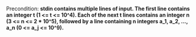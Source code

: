 Precondition: **stdin contains multiple lines of input. The first line contains an integer t (1 <= t <= 10^4). Each of the next t lines contains an integer n (3 <= n <= 2 * 10^5), followed by a line containing n integers a_1, a_2, ..., a_n (0 <= a_j <= 10^9).**